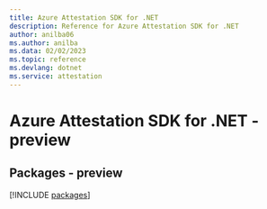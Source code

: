```yaml
---
title: Azure Attestation SDK for .NET
description: Reference for Azure Attestation SDK for .NET
author: anilba06
ms.author: anilba
ms.data: 02/02/2023
ms.topic: reference
ms.devlang: dotnet
ms.service: attestation
---
```

# Azure Attestation SDK for .NET - preview
## Packages - preview
[!INCLUDE [packages](attestation-index.md)]